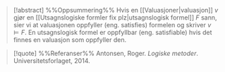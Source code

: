 
> [!abstract] %%Oppsummering%%
Hvis en [[Valuasjoner|valuasjon]] $v$ gjør en [[Utsagnslogiske formler fix plz|utsagnslogisk formel]] $F$ sann, sier vi at valuasjonen oppfyller (eng. satisfies) formelen og skriver $v\models F$. En utsagnslogisk formel er oppfyllbar (eng. satisfiable) hvis det finnes en valuasjon som oppfyller den.

> [!quote] %%Referanser%%
Antonsen, Roger. *Logiske metoder*. Universitetsforlaget, 2014.
